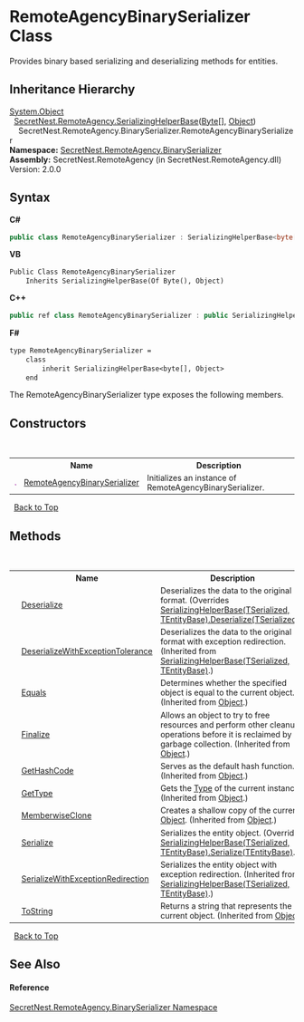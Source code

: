# RemoteAgencyBinarySerializer Class
 

Provides binary based serializing and deserializing methods for entities.


## Inheritance Hierarchy
<a href="https://docs.microsoft.com/dotnet/api/system.object" target="_blank">System.Object</a><br />&nbsp;&nbsp;<a href="T_SecretNest_RemoteAgency_SerializingHelperBase_2">SecretNest.RemoteAgency.SerializingHelperBase</a>(<a href="https://docs.microsoft.com/dotnet/api/system.byte" target="_blank">Byte</a>[], <a href="https://docs.microsoft.com/dotnet/api/system.object" target="_blank">Object</a>)<br />&nbsp;&nbsp;&nbsp;&nbsp;SecretNest.RemoteAgency.BinarySerializer.RemoteAgencyBinarySerializer<br />
**Namespace:**&nbsp;<a href="N_SecretNest_RemoteAgency_BinarySerializer">SecretNest.RemoteAgency.BinarySerializer</a><br />**Assembly:**&nbsp;SecretNest.RemoteAgency (in SecretNest.RemoteAgency.dll) Version: 2.0.0

## Syntax

**C#**<br />
``` C#
public class RemoteAgencyBinarySerializer : SerializingHelperBase<byte[], Object>
```

**VB**<br />
``` VB
Public Class RemoteAgencyBinarySerializer
	Inherits SerializingHelperBase(Of Byte(), Object)
```

**C++**<br />
``` C++
public ref class RemoteAgencyBinarySerializer : public SerializingHelperBase<array<unsigned char>^, Object^>
```

**F#**<br />
``` F#
type RemoteAgencyBinarySerializer =  
    class
        inherit SerializingHelperBase<byte[], Object>
    end
```

The RemoteAgencyBinarySerializer type exposes the following members.


## Constructors
&nbsp;<table><tr><th></th><th>Name</th><th>Description</th></tr><tr><td>![Public method](media/pubmethod.gif "Public method")</td><td><a href="M_SecretNest_RemoteAgency_BinarySerializer_RemoteAgencyBinarySerializer__ctor">RemoteAgencyBinarySerializer</a></td><td>
Initializes an instance of RemoteAgencyBinarySerializer.</td></tr></table>&nbsp;
<a href="#remoteagencybinaryserializer-class">Back to Top</a>

## Methods
&nbsp;<table><tr><th></th><th>Name</th><th>Description</th></tr><tr><td>![Public method](media/pubmethod.gif "Public method")</td><td><a href="M_SecretNest_RemoteAgency_BinarySerializer_RemoteAgencyBinarySerializer_Deserialize">Deserialize</a></td><td>
Deserializes the data to the original format.
 (Overrides <a href="M_SecretNest_RemoteAgency_SerializingHelperBase_2_Deserialize">SerializingHelperBase(TSerialized, TEntityBase).Deserialize(TSerialized)</a>.)</td></tr><tr><td>![Public method](media/pubmethod.gif "Public method")</td><td><a href="M_SecretNest_RemoteAgency_SerializingHelperBase_2_DeserializeWithExceptionTolerance">DeserializeWithExceptionTolerance</a></td><td>
Deserializes the data to the original format with exception redirection.
 (Inherited from <a href="T_SecretNest_RemoteAgency_SerializingHelperBase_2">SerializingHelperBase(TSerialized, TEntityBase)</a>.)</td></tr><tr><td>![Public method](media/pubmethod.gif "Public method")</td><td><a href="https://docs.microsoft.com/dotnet/api/system.object.equals#System_Object_Equals_System_Object_" target="_blank">Equals</a></td><td>
Determines whether the specified object is equal to the current object.
 (Inherited from <a href="https://docs.microsoft.com/dotnet/api/system.object" target="_blank">Object</a>.)</td></tr><tr><td>![Protected method](media/protmethod.gif "Protected method")</td><td><a href="https://docs.microsoft.com/dotnet/api/system.object.finalize#System_Object_Finalize" target="_blank">Finalize</a></td><td>
Allows an object to try to free resources and perform other cleanup operations before it is reclaimed by garbage collection.
 (Inherited from <a href="https://docs.microsoft.com/dotnet/api/system.object" target="_blank">Object</a>.)</td></tr><tr><td>![Public method](media/pubmethod.gif "Public method")</td><td><a href="https://docs.microsoft.com/dotnet/api/system.object.gethashcode#System_Object_GetHashCode" target="_blank">GetHashCode</a></td><td>
Serves as the default hash function.
 (Inherited from <a href="https://docs.microsoft.com/dotnet/api/system.object" target="_blank">Object</a>.)</td></tr><tr><td>![Public method](media/pubmethod.gif "Public method")</td><td><a href="https://docs.microsoft.com/dotnet/api/system.object.gettype#System_Object_GetType" target="_blank">GetType</a></td><td>
Gets the <a href="https://docs.microsoft.com/dotnet/api/system.type" target="_blank">Type</a> of the current instance.
 (Inherited from <a href="https://docs.microsoft.com/dotnet/api/system.object" target="_blank">Object</a>.)</td></tr><tr><td>![Protected method](media/protmethod.gif "Protected method")</td><td><a href="https://docs.microsoft.com/dotnet/api/system.object.memberwiseclone#System_Object_MemberwiseClone" target="_blank">MemberwiseClone</a></td><td>
Creates a shallow copy of the current <a href="https://docs.microsoft.com/dotnet/api/system.object" target="_blank">Object</a>.
 (Inherited from <a href="https://docs.microsoft.com/dotnet/api/system.object" target="_blank">Object</a>.)</td></tr><tr><td>![Public method](media/pubmethod.gif "Public method")</td><td><a href="M_SecretNest_RemoteAgency_BinarySerializer_RemoteAgencyBinarySerializer_Serialize">Serialize</a></td><td>
Serializes the entity object.
 (Overrides <a href="M_SecretNest_RemoteAgency_SerializingHelperBase_2_Serialize">SerializingHelperBase(TSerialized, TEntityBase).Serialize(TEntityBase)</a>.)</td></tr><tr><td>![Public method](media/pubmethod.gif "Public method")</td><td><a href="M_SecretNest_RemoteAgency_SerializingHelperBase_2_SerializeWithExceptionRedirection">SerializeWithExceptionRedirection</a></td><td>
Serializes the entity object with exception redirection.
 (Inherited from <a href="T_SecretNest_RemoteAgency_SerializingHelperBase_2">SerializingHelperBase(TSerialized, TEntityBase)</a>.)</td></tr><tr><td>![Public method](media/pubmethod.gif "Public method")</td><td><a href="https://docs.microsoft.com/dotnet/api/system.object.tostring#System_Object_ToString" target="_blank">ToString</a></td><td>
Returns a string that represents the current object.
 (Inherited from <a href="https://docs.microsoft.com/dotnet/api/system.object" target="_blank">Object</a>.)</td></tr></table>&nbsp;
<a href="#remoteagencybinaryserializer-class">Back to Top</a>

## See Also


#### Reference
<a href="N_SecretNest_RemoteAgency_BinarySerializer">SecretNest.RemoteAgency.BinarySerializer Namespace</a><br />